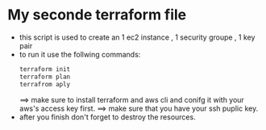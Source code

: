 # My seconde terraform file
- this script is used to create an 1 ec2 instance , 1 security groupe , 1 key pair
- to run it use the follwing commands:
  ```bash
  terraform init
  terraform plan
  terrafrom aply

  ```
  ==> make sure to install terraform and aws cli and conifg it with your aws's access key first.
  ==> make sure that you have your ssh puplic key.
- after you finish don't forget to destroy the resources.